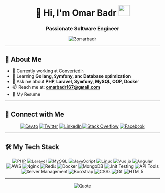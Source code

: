 # <div align="center">👋 Hi, I'm Omar Badr <img src="https://media.giphy.com/media/hvRJCLFzcasrR4ia7z/giphy.gif" width="35"></div>

<div align="center">
  <h3>Passionate Software Engineer</h3>
  <img src="https://komarev.com/ghpvc/?username=3omarbadr&label=Profile%20views&color=0e75b6&style=flat" alt="3omarbadr" />
</div>

---

## 🚀 About Me

- 🔭 Currently working at [Convertedin](https://www.converted.in/)
- 🌱 Learning **Go lang, Symfony, and Database optimization**
- 💬 Ask me about **PHP, Laravel, Symfony, MySQL, OOP, Docker**
- 📫 Reach me at: **omarbadr167@gmail.com**
- 📄 [My Resume](https://drive.google.com/file/d/1Zap2QdCoitmCyJ0yelrceWTX8exiIdr1/view)

---

## 🤝 Connect with Me

<div align="center">
  
[![Dev.to](https://img.shields.io/badge/Dev.to-0A0A0A?style=for-the-badge&logo=devdotto&logoColor=white)](https://dev.to/3omarbadr)
[![Twitter](https://img.shields.io/badge/Twitter-1DA1F2?style=for-the-badge&logo=twitter&logoColor=white)](https://twitter.com/3omarbadr)
[![LinkedIn](https://img.shields.io/badge/LinkedIn-0077B5?style=for-the-badge&logo=linkedin&logoColor=white)](https://linkedin.com/in/3omarbadr)
[![Stack Overflow](https://img.shields.io/badge/Stack_Overflow-FE7A16?style=for-the-badge&logo=stack-overflow&logoColor=white)](https://stackoverflow.com/users/14984910)
[![Facebook](https://img.shields.io/badge/Facebook-1877F2?style=for-the-badge&logo=facebook&logoColor=white)](https://fb.com/3omarbadr)

</div>

---

## 🛠️ My Tech Stack

<div align="center">

![PHP](https://img.shields.io/badge/PHP-777BB4?style=for-the-badge&logo=php&logoColor=white)
![Laravel](https://img.shields.io/badge/Laravel-FF2D20?style=for-the-badge&logo=laravel&logoColor=white)
![MySQL](https://img.shields.io/badge/MySQL-4479A1?style=for-the-badge&logo=mysql&logoColor=white)
![JavaScript](https://img.shields.io/badge/JavaScript-F7DF1E?style=for-the-badge&logo=javascript&logoColor=black)
![Linux](https://img.shields.io/badge/Linux-FCC624?style=for-the-badge&logo=linux&logoColor=black)
![Vue.js](https://img.shields.io/badge/Vue.js-4FC08D?style=for-the-badge&logo=vue.js&logoColor=white)
![Angular](https://img.shields.io/badge/Angular-DD0031?style=for-the-badge&logo=angular&logoColor=white)
![AWS](https://img.shields.io/badge/AWS-232F3E?style=for-the-badge&logo=amazon-aws&logoColor=white)
![Nginx](https://img.shields.io/badge/Nginx-009639?style=for-the-badge&logo=nginx&logoColor=white)
![Redis](https://img.shields.io/badge/Redis-DC382D?style=for-the-badge&logo=redis&logoColor=white)
![Docker](https://img.shields.io/badge/Docker-2496ED?style=for-the-badge&logo=docker&logoColor=white)
![MongoDB](https://img.shields.io/badge/MongoDB-47A248?style=for-the-badge&logo=mongodb&logoColor=white)
![Unit Testing](https://img.shields.io/badge/Unit_Testing-14161A?style=for-the-badge&logo=testing-library&logoColor=white)
![API Tools](https://img.shields.io/badge/API_Tools-0056B3?style=for-the-badge&logo=postman&logoColor=white)
![Server Management](https://img.shields.io/badge/Server_Management-000000?style=for-the-badge&logo=server-fault&logoColor=white)
![Bootstrap](https://img.shields.io/badge/Bootstrap-7952B3?style=for-the-badge&logo=bootstrap&logoColor=white)
![CSS3](https://img.shields.io/badge/CSS3-1572B6?style=for-the-badge&logo=css3&logoColor=white)
![Git](https://img.shields.io/badge/Git-F05032?style=for-the-badge&logo=git&logoColor=white)
![HTML5](https://img.shields.io/badge/HTML5-E34F26?style=for-the-badge&logo=html5&logoColor=white)
</div>

---

<div align="center">
  
  ![Quote](https://github-readme-quotes-bay.vercel.app/quote?theme=dark)
  
</div>
